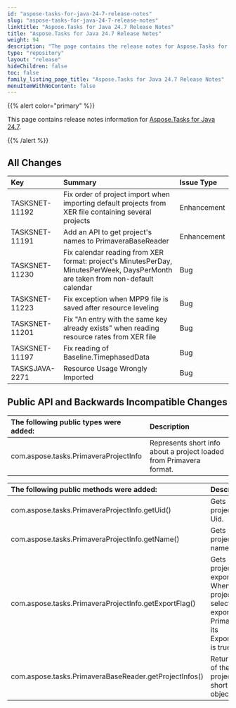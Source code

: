 ```yaml
---
id: "aspose-tasks-for-java-24-7-release-notes"
slug: "aspose-tasks-for-java-24-7-release-notes"
linktitle: "Aspose.Tasks for Java 24.7 Release Notes"
title: "Aspose.Tasks for Java 24.7 Release Notes"
weight: 94
description: "The page contains the release notes for Aspose.Tasks for Java 24.7."
type: "repository"
layout: "release"
hideChildren: false
toc: false
family_listing_page_title: "Aspose.Tasks for Java 24.7 Release Notes"
menuItemWithNoContent: false
---
```


{{% alert color="primary" %}} 

This page contains release notes information for [Aspose.Tasks for Java 24.7](https://releases.aspose.com/tasks/java/24-7/).

{{% /alert %}}

## **All Changes**

|**Key**|**Summary**|**Issue Type**|
| :- | :- | :- |
| TASKSNET-11192 | Fix order of project import when importing default projects from XER file containing several projects | Enhancement |
| TASKSNET-11191 | Add an API to get project's names to PrimaveraBaseReader | Enhancement |
| TASKSNET-11230 | Fix calendar reading from XER format: project's MinutesPerDay, MinutesPerWeek, DaysPerMonth are taken from non-default calendar | Bug |
| TASKSNET-11223 | Fix exception when MPP9 file is saved after resource leveling | Bug |
| TASKSNET-11201 | Fix "An entry with the same key already exists" when reading resource rates from XER file | Bug |
| TASKSNET-11197 | Fix reading of Baseline.TimephasedData | Bug |
| TASKSJAVA-2271 | Resource Usage Wrongly Imported | Bug |

## **Public API and Backwards Incompatible Changes**

|**The following public types were added:**|**Description**|
| :- | :- |
| com.aspose.tasks.PrimaveraProjectInfo | Represents short info about a project loaded from Primavera format. |

|**The following public methods were added:**|**Description**|
| :- | :- |
| com.aspose.tasks.PrimaveraProjectInfo.getUid() | Gets project's Uid. |
| com.aspose.tasks.PrimaveraProjectInfo.getName() | Gets project's name. |
| com.aspose.tasks.PrimaveraProjectInfo.getExportFlag() | Gets project's export flag. When a project is selected for export in Primavera, its ExportFlag is true. |
| com.aspose.tasks.PrimaveraBaseReader.getProjectInfos() | Return a list of the project's short info objects. |
